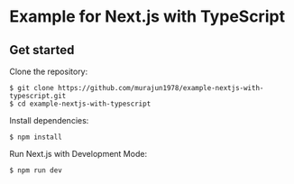 # Example for Next.js with TypeScript

## Get started
Clone the repository:
```
$ git clone https://github.com/murajun1978/example-nextjs-with-typescript.git
$ cd example-nextjs-with-typescript
```

Install dependencies:
```
$ npm install
```

Run Next.js with Development Mode:
```
$ npm run dev
```
